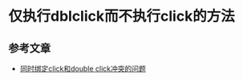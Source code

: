 # 仅执行dblclick而不执行click的方法

## 参考文章

- [同时绑定click和double click冲突的问题](https://blog.csdn.net/liduanwh/article/details/79501903)